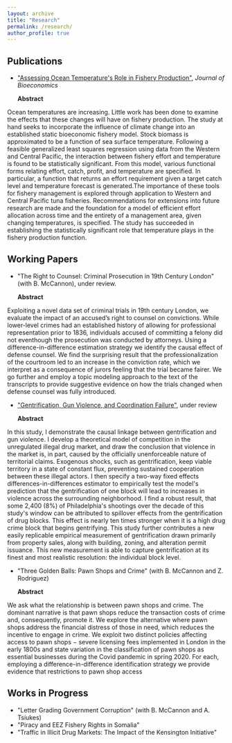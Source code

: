 ```yaml
---
layout: archive
title: "Research"
permalink: /research/
author_profile: true
---
```


## Publications 
- ["Assessing Ocean Temperature's Role in Fishery Production"](https://link.springer.com/epdf/10.1007/s10818-021-09311-1?sharing_token=gWznIDUC8ZpcNztdM3sg2fe4RwlQNchNByi7wbcMAY59LqNeAGkLBM-G7cpsNdG9k4HQjDrKVYpCKm1H8qHLvPrd9jmdqGEOIr3F8kiBA2FeAmlWcSvThY8rauPeWUoEJRJ-f0SKl9P5ciEMR6UGsl7KZzZEKfxuaQXraPoUF1I%3D),  <i>Journal of Bioeconomics</i> 

    <b>Abstract</b>
    
Ocean temperatures are increasing. Little work has been done to examine the effects that these changes will have on fishery production. The study at hand seeks to incorporate the influence of climate change into an established static bioeconomic fishery model. Stock biomass is approximated to be a function of sea surface temperature. Following a feasible generalized least squares regression using data from the Western and Central Pacific, the interaction between fishery effort and temperature is found to be statistically significant. From this model, various functional forms relating effort, catch, profit, and temperature are specified. In particular, a function that returns an effort requirement given a target catch level and temperature forecast is generated.The importance of these tools for fishery management is explored through application to Western and Central Pacific tuna fisheries. Recommendations for extensions into future research are made and the foundation for a model of efficient effort allocation across time and the entirety of a management area, given changing temperatures, is specified. The study has succeeded in establishing the statistically significant role that temperature plays in the fishery production function.


## Working Papers
- "The Right to Counsel: Criminal Prosecution in 19th Century London"(with B. McCannon), under review.

    <b>Abstract</b>
    
Exploiting a novel data set of criminal trials in 19th century London, we evaluate the impact of an accused’s right to counsel on convictions. While lower-level crimes had an established history of allowing for professional representation prior to 1836, individuals accused of committing a felony did not eventhough the prosecution was conducted by attorneys. Using a difference-in-difference estimation strategy we identify the causal effect of defense counsel. We find the surprising result that the professionalization of the courtroom led to an increase in the conviction rate, which we interpret as a consequence of jurors feeling that the trial became fairer. We go further and employ a topic modeling approach to the text of the transcripts to provide suggestive evidence on how the trials changed when defense counsel was fully introduced.


- ["Gentrification, Gun Violence, and Coordination Failure"](https://papers.ssrn.com/sol3/papers.cfm?abstract_id=3930763), under review

    <b>Abstract</b>
    
In this study, I demonstrate the causal linkage between gentrification and gun violence. I develop a theoretical model of competition in the unregulated illegal drug market, and draw the conclusion that violence in the market is, in part, caused by the officially unenforceable nature of territorial claims. Exogenous shocks, such as gentrification, keep viable territory in a state of constant flux, preventing sustained cooperation between these illegal actors. I then specify a two-way fixed effects differences-in-differences estimator to empirically test the model's prediction that the gentrification of one block will lead to increases in violence across the surrounding neighborhood. I find a robust result, that some 2,400 (8%) of Philadelphia's shootings over the decade of this study's window can be attributed to spillover effects from the gentrification of drug blocks. This effect is nearly ten times stronger when it is a high drug crime block that begins gentrifying. This study further contributes a new easily replicable empirical measurement of gentrification drawn primarily from property sales, along with building, zoning, and alteration permit issuance. This new measurement is able to capture gentrification at its finest and most realistic resolution: the individual block level.

- "Three Golden Balls: Pawn Shops and Crime" (with B. McCannon and Z. Rodriguez)

    <b>Abstract</b>

We ask what the relationship is between pawn shops and crime. The dominant narrative is that pawn shops reduce the transaction costs of crime and, consequently, promote it. We explore the alternative where pawn shops address the financial distress of those in need, which reduces the incentive to engage in crime. We exploit two distinct policies affecting access to pawn shops $-$ severe licensing fees implemented in London in the early 1800s and state variation in the classification of pawn shops as essential businesses during the Covid pandemic in spring 2020. For each, employing a difference-in-difference identification strategy we provide evidence that restrictions to pawn shop access

## Works in Progress
- "Letter Grading Government Corruption" (with B. McCannon and A. Tsiukes)
- "Piracy and EEZ Fishery Rights in Somalia"
- "Traffic in Illicit Drug Markets: The Impact of the Kensington Initiative"




